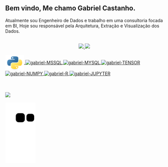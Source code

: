 ## Bem vindo, Me chamo Gabriel Castanho.

Atualmente sou Engenheiro de Dados e trabalho em uma consultoria focada em BI, Hoje sou responsável pela Arquitetura, Extração e Visualização dos Dados.
 <br><br>

<div align="center">
  <a href="https://github.com/Gabriel-Castanho">
    <img height="180em" src="https://github-readme-stats.vercel.app/api?username=Gabriel-Castanho&show_icons=true&theme=darcula&include_all_commits=true&count_private=true"/>
   <img height="180em" src="https://github-readme-stats.vercel.app/api/top-langs/?username=Gabriel-Castanho&layout=compact&langs_count=7&theme=darcula"/>
</div>
  
<div style="display: inline_block"><br>
  <img align="center" alt="gabriel-Python" height="50" width="60" src="https://raw.githubusercontent.com/devicons/devicon/master/icons/python/python-original.svg">
  <img align="center" alt="gabriel-MSSQL" height="70" width="80" src="https://cdn.jsdelivr.net/gh/devicons/devicon/icons/azure/azure-original.svg" />
  <img align="center" alt="gabriel-MYSQL" height="70" width="80" src="https://cdn.jsdelivr.net/gh/devicons/devicon/icons/mysql/mysql-original-wordmark.svg">
  <img align="center" alt="gabriel-TENSOR" height="60" width="70" src= "https://cdn.jsdelivr.net/gh/devicons/devicon/icons/tensorflow/tensorflow-original.svg">
  <img align="center" alt="gabriel-NUMPY" height="60" width="70" src= "https://cdn.jsdelivr.net/gh/devicons/devicon/icons/numpy/numpy-original.svg">
  <img align="center" alt="gabriel-R" height="60" width="70" src= "https://cdn.jsdelivr.net/gh/devicons/devicon/icons/r/r-original.svg">
  <img align="center" alt="gabriel-JUPYTER" height="60" width="70" src= "https://cdn.jsdelivr.net/gh/devicons/devicon/icons/jupyter/jupyter-original-wordmark.svg">
 <br><br>
 <br><br>
<div> 
  <a href="www.linkedin.com/in/Gabriel-Castanho-dev" target="_blank"><img src="https://img.shields.io/badge/-LinkedIn-%230077B5?style=for-the-badge&logo=linkedin&logoColor=white" target="_blank"></a> 
 
  ![Snake animation](https://github.com/Gabriel-Castanho/Gabriel-Castanho/blob/output/github-contribution-grid-snake.svg)
</div>
